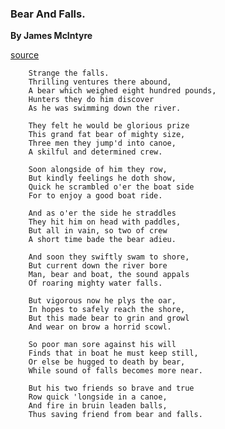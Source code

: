 ### Bear And Falls.

**By James McIntyre**

[source](http://www.public-domain-poetry.com/james-mcintyre/bear-and-falls-38668)



        Strange the falls.
        Thrilling ventures there abound,
        A bear which weighed eight hundred pounds,
        Hunters they do him discover
        As he was swimming down the river.

        They felt he would be glorious prize
        This grand fat bear of mighty size,
        Three men they jump'd into canoe,
        A skilful and determined crew.

        Soon alongside of him they row,
        But kindly feelings he doth show,
        Quick he scrambled o'er the boat side
        For to enjoy a good boat ride.

        And as o'er the side he straddles
        They hit him on head with paddles,
        But all in vain, so two of crew
        A short time bade the bear adieu.

        And soon they swiftly swam to shore,
        But current down the river bore
        Man, bear and boat, the sound appals
        Of roaring mighty water falls.

        But vigorous now he plys the oar,
        In hopes to safely reach the shore,
        But this made bear to grin and growl
        And wear on brow a horrid scowl.

        So poor man sore against his will
        Finds that in boat he must keep still,
        Or else be hugged to death by bear,
        While sound of falls becomes more near.

        But his two friends so brave and true
        Row quick 'longside in a canoe,
        And fire in bruin leaden balls,
        Thus saving friend from bear and falls.
        
        
